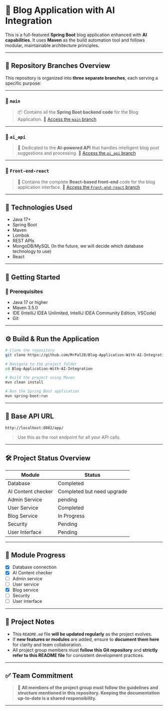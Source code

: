 # 📘 Blog Application with AI Integration

This is a full-featured **Spring Boot** blog application enhanced with **AI capabilities**. It uses **Maven** as the
build automation tool and follows modular, maintainable architecture principles.

---

## 🌳 Repository Branches Overview

This repository is organized into **three separate branches**, each serving a specific purpose:

---

### 🔹 `main`

> 📦 Contains all the **Spring Boot backend code** for the Blog Application.
> 🔗 [Access the `main` branch](https://github.com/MrPal28/Blog-Application-With-AI-Integration)

---

### 🔹 `ai_api`

> 🤖 Dedicated to the **AI-powered API** that handles intelligent blog post suggestions and processing.
> 🔗 [Access the `ai_api` branch](https://github.com/MrPal28/Blog-Application-With-AI-Integration/tree/ai_api)

---

### 🔹 `Front-end-react`

> 🎨 Contains the complete **React-based front-end** code for the blog application interface.
> 🔗 [Access the
`Front-end-react` branch](https://github.com/MrPal28/Blog-Application-With-AI-Integration/tree/Front-end-react)

---

## 🔧 Technologies Used

- Java 17+
- Spring Boot
- Maven
- Lombok
- REST APIs
- MongoDB/MySQL (In the future, we will decide which database technology to use)
- React

---

## 🚀 Getting Started

### 🧰 Prerequisites

- Java 17 or higher
- Maven 3.5.0
- IDE (IntelliJ IDEA Unlimited, IntelliJ IDEA Community Edition, VSCode)
- Git

---

## ⚙️ Build & Run the Application

```bash
# Clone the repository
git clone https://github.com/MrPal28/Blog-Application-With-AI-Integration.git
```

```bash
# Navigate to the project folder
cd Blog-Application-With-AI-Integration
```

```bash
# Build the project using Maven
mvn clean install
```

```bash
# Run the Spring Boot application
mvn spring-boot:run
```

---

## 🔗 Base API URL

```
http://localhost:8082/app/
```

> Use this as the root endpoint for all your API calls.

---

## 🛠️ Project Status Overview

| Module             | Status                     |
|--------------------|----------------------------|
| Database           | Completed                  | 
| AI Content checker | Completed but need upgrade | 
| Admin Service      | pending                    |
| User Service       | Completed                  | 
| Blog Service       | In Progress                | 
| Security           | Pending                    | 
| User Interface     | Pending                    | 

---

## 🧩 Module Progress

- [x] Database connection
- [x] AI Content checker
- [ ] Admin service
- [ ] User service
- [X] Blog service
- [ ] Security
- [ ] User interface

---

## 📄 Project Notes

- This `README.md` file **will be updated regularly** as the project evolves.
- If **new features or modules** are added, ensure to **document them here** for clarity and team collaboration.
- All project group members must **follow this Git repository** and **strictly refer to this README file** for
  consistent development practices.

---

## ✅ Team Commitment

> 📌 **All members of the project group must follow the guidelines and structure mentioned in this repository. Keeping
the documentation up-to-date is a shared responsibility.**

---
